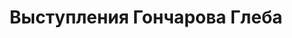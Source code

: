 ---
title: Выступления Гончарова Глеба
aliases:
  - /ru/public-speaking/
  - /ru/public-speaking/index.html
---